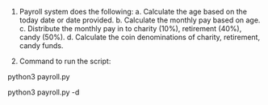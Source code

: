 1. Payroll system does the following:
   a. Calculate the age based on the today date or date provided.
   b. Calculate the monthly pay based on age.
   c. Distribute the monthly pay in to charity (10%), retirement (40%), candy (50%).
   d. Calculate the coin denominations of charity, retirement, candy funds.

2. Command to run the script:

python3 payroll.py <filename>

python3 payroll.py <filename> -d <YYYY-MM-DD>
